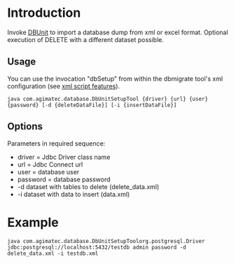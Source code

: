 # Introduction #

Invoke [DBUnit](http://www.dbunit.org/) to import a database dump from xml or excel format.
Optional execution of DELETE with a different dataset possible.

## Usage ##
You can use the invocation "dbSetup" from within the dbmigrate tool's xml configuration (see [xml script features](http://code.google.com/p/agimatec-tools/wiki/DBMigrateXmlScript)).

```
java com.agimatec.database.DbUnitSetupTool {driver} {url} {user} {password} [-d {deleteDataFile}] [-i {insertDataFile}]
```


## Options ##
Parameters in required sequence:
  * driver  = Jdbc Driver class name
  * url     = Jdbc Connect url
  * user    = database user
  * password = database password
  * -d dataset with tables to delete (delete\_data.xml)
  * -i dataset with data to insert  (data.xml)

# Example #

```
java com.agimatec.database.DbUnitSetupToolorg.postgresql.Driver jdbc:postgresql://localhost:5432/testdb admin password -d delete_data.xml -i testdb.xml
```